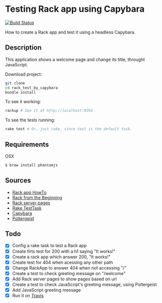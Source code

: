 # Testing Rack app using Capybara
[![Build Status](https://travis-ci.org/acdesouza/rack_tested_by_capybara.svg?branch=master)](https://travis-ci.org/acdesouza/rack_tested_by_capybara)

How to create a Rack app and test it using a headless Capybara.

## Description

This application shows a welcome page and change its title, throught JavaScript.

Download project:

```bash
git clone
cd rack_test_by_capybara
bundle install
```

To see it working:

```bash
rackup # See it at http://localhost:9292
```

To see the tests running:

```bash
rake test # Or, just rake, since test is the default task.
```

## Requirements

OSX

```bash
$ brew install phantomjs
```

## Sources

 - [Rack app HowTo](https://github.com/rack/rack/wiki/(tutorial)-rackup-howto)
 - [Rack from the Beginning](http://hawkins.io/2012/07/rack_from_the_beginning/)
 - [Rack server pages](https://github.com/migrs/rack-server-pages)
 - [Rake TestTask](http://ruby-doc.org/stdlib-2.2.3/libdoc/rake/rdoc/Rake/TestTask.html)
 - [Capybara](https://github.com/jnicklas/capybara)
 - [Poltergeist](https://github.com/teampoltergeist/poltergeist)

## Todo

 - [x] Config a rake task to test a Rack app
 - [x] Create firts test for 200 with a h1 saying "It works!"
 - [x] Create a rack app which answer 200, "It works!"
 - [x] Create test for 404 when acessing any other path
 - [x] Change RackApp to answer 404 when not accessing "/"
 - [x] Create a test to check greeting message on "/welcome"
 - [x] Add Rack server pages to show pages based on url
 - [x] Create a test to check JavaScript's greeting message, using Poltergeist
 - [x] Add JavaScript greeting message
 - [x] Run it on [Travis](https://travis-ci.org)
